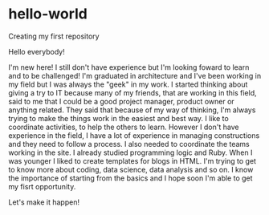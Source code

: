 # hello-world
Creating my first repository

Hello everybody!

I'm new here! I still don't have experience but I'm looking foward to learn and to be challenged!
I'm graduated in architecture and I've been working in my field but I was always the "geek" in my work. I started thinking about giving a try to IT because many of my friends, that are working in this field, said to me that I could be a good project manager, product owner or anything related. They said that because of my way of thinking, I'm always trying to make the things work in the easiest and best way.
I like to coordinate activities, to help the others to learn. 
However I don't have experience in the field, I have a lot of experience in managing constructions and they need to follow a process. I also needed to coordinate the teams working in the site. 
I already studied programming logic and Ruby. When I was younger I liked to create templates for blogs in HTML. 
I'm trying to get to know more about coding, data science, data analysis and so on. I know the importance of starting from the basics and I hope soon I'm able to get my fisrt opportunity.

Let's make it happen!
